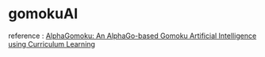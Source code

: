 # gomokuAI

reference : [AlphaGomoku: An AlphaGo-based Gomoku Artificial Intelligence using Curriculum Learning](https://arxiv.org/abs/1809.10595, "alpha gomoku")
